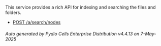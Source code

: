 






This service provides a rich API for indexing and searching the files and folders.

- [POST /a/search/nodes](../post-a-search-nodes/)

###### Auto generated by Pydio Cells Enterprise Distribution v4.4.13 on 7-May-2025
